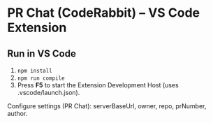 # PR Chat (CodeRabbit) – VS Code Extension

## Run in VS Code
1) `npm install`
2) `npm run compile`
3) Press **F5** to start the Extension Development Host (uses .vscode/launch.json).

Configure settings (PR Chat): serverBaseUrl, owner, repo, prNumber, author.
